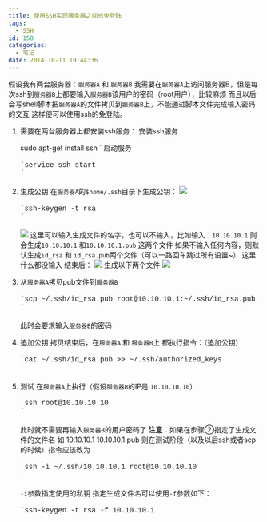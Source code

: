 ```yaml
---
title: 使用SSH实现服务器之间的免登陆
tags:
  - SSH
id: 158
categories:
  - 笔记
date: 2014-10-11 19:44:36
---
```


<div class="markdown-here-wrapper" data-md-url="http://www.geewaza.com/wp-admin/post.php?post=158&amp;action=edit&amp;message=10">

假设我有两台服务器：`服务器A` 和 `服务器B`
我需要在`服务器A`上访问服务器B，但是每次ssh到`服务器B`上都要输入`服务器B`该用户的密码（root用户），比较麻烦
而且以后会写shell脚本把`服务器A`的文件拷贝到`服务器B`上，不能通过脚本文件完成输入密码的交互
这样便可以使用ssh的免登陆。
<!--more-->

1.  需要在两台服务器上都安装ssh服务：
安装ssh服务

    sudo apt-get install ssh
    `</pre>
    启动服务
    <pre style="font-size: 1em; font-family: Consolas, Inconsolata, Courier, monospace; line-height: 1.2em; margin: 1.2em 0px;">`service ssh start
    `</pre>
2.  生成公钥
    在`服务器A`的`$home/.ssh`目录下生成公钥：
    ![](http://img.my.csdn.net/uploads/201304/15/1366015609_2710.jpg)
    <pre style="font-size: 1em; font-family: Consolas, Inconsolata, Courier, monospace; line-height: 1.2em; margin: 1.2em 0px;">`ssh-keygen -t rsa
    `</pre>
    ![](http://img.my.csdn.net/uploads/201304/15/1366015805_5472.png)
    这里可以输入生成文件的名字，也可以不输入，比如输入：`10.10.10.1` 则会生成`10.10.10.1` 和`10.10.10.1.pub` 这两个文件
    如果不输入任何内容，则默认生成`id_rsa` 和 `id_rsa.pub`两个文件（可以一路回车跳过所有设置~）
    这里什么都没输入 结束后：
    ![](http://img.my.csdn.net/uploads/201304/15/1366016226_1712.png)
    生成以下两个文件
    ![](http://img.my.csdn.net/uploads/201304/15/1366016284_9155.png)
3.  从`服务器A`拷贝pub文件到`服务器B`
    <pre style="font-size: 1em; font-family: Consolas, Inconsolata, Courier, monospace; line-height: 1.2em; margin: 1.2em 0px;">`scp ~/.ssh/id_rsa.pub root@10.10.10.1:~/.ssh/id_rsa.pub
    `</pre>
    此时会要求输入`服务器B`的密码
4.  追加公钥
    拷贝结束后，在`服务器A` 和 `服务器B`上 都执行指令：（追加公钥）
    <pre style="font-size: 1em; font-family: Consolas, Inconsolata, Courier, monospace; line-height: 1.2em; margin: 1.2em 0px;">`cat ~/.ssh/id_rsa.pub >> ~/.ssh/authorized_keys
    `</pre>
5.  测试
    在`服务器A`上执行（假设`服务器B`的IP是 `10.10.10.10`）
    <pre style="font-size: 1em; font-family: Consolas, Inconsolata, Courier, monospace; line-height: 1.2em; margin: 1.2em 0px;">`ssh root@10.10.10.10
    `</pre>
    此时就不需要再输入`服务器B`的用户密码了
    **注意**：如果在步骤②指定了生成文件的文件名 如 10.10.10.1 10.10.10.1.pub 则在测试阶段（以及以后ssh或者scp的时候）指令应该改为：
    <pre style="font-size: 1em; font-family: Consolas, Inconsolata, Courier, monospace; line-height: 1.2em; margin: 1.2em 0px;">`ssh -i ~/.ssh/10.10.10.1 root@10.10.10.10
    `</pre>
    `-i`参数指定使用的私钥
    指定生成文件名可以使用`-f`参数如下：
    <pre style="font-size: 1em; font-family: Consolas, Inconsolata, Courier, monospace; line-height: 1.2em; margin: 1.2em 0px;">`ssh-keygen -t rsa -f 10.10.10.1
<div style="height: 0; font-size: 0em; padding: 0; margin: 0;" title="MDH:PHA+5YGH6K6+5oiR5pyJ5Lik5Y+w5pyN5Yqh5Zmo77yaYOacjeWKoeWZqEFgIOWSjCBg5pyN5Yqh&lt;br /&gt; 5ZmoQmA8YnI+IOaIkemcgOimgeWcqGDmnI3liqHlmahBYOS4iuiuv+mXruacjeWKoeWZqELvvIzk&lt;br /&gt; vYbmmK/mr4/mrKFzc2jliLBg5pyN5Yqh5ZmoQmDkuIrpg73opoHovpPlhaVg5pyN5Yqh5ZmoQmDo&lt;br /&gt; r6XnlKjmiLfnmoTlr4bnoIHvvIhyb29055So5oi377yJ77yM5q+U6L6D6bq754OmPGJyPiDogIzk&lt;br /&gt; uJTku6XlkI7kvJrlhplzaGVsbOiEmuacrOaKimDmnI3liqHlmahBYOeahOaWh+S7tuaLt+i0neWI&lt;br /&gt; sGDmnI3liqHlmahCYOS4iu+8jOS4jeiDvemAmui/h+iEmuacrOaWh+S7tuWujOaIkOi+k+WFpeWv&lt;br /&gt; hueggeeahOS6pOS6kjxicj4g6L+Z5qC35L6/5Y+v5Lul5L2/55Soc3No55qE5YWN55m76ZmG44CC&lt;br /&gt; PGJyPiAxLiDpnIDopoHlnKjkuKTlj7DmnI3liqHlmajkuIrpg73lronoo4Vzc2jmnI3liqHvvJo8&lt;br /&gt; YnI+IOWuieijhXNzaOacjeWKoTxicj4gYGBgc2hlbGw8YnI+IHN1ZG8gYXB0LWdldCBpbnN0YWxs&lt;br /&gt; IHNzaDxicj4gYGBgPGJyPiDlkK/liqjmnI3liqE8YnI+IGBgYHNoZWxsPGJyPiBzZXJ2aWNlIHNz&lt;br /&gt; aCBzdGFydDxicj4gYGBgPGJyPiAyLiDnlJ/miJDlhazpkqU8YnI+IOWcqGDmnI3liqHlmahBYOea&lt;br /&gt; hGAkaG9tZS8uc3NoYOebruW9leS4i+eUn+aIkOWFrOmSpe+8mjxicj4gIVtdKGh0dHA6Ly9pbWcu&lt;br /&gt; bXkuY3Nkbi5uZXQvdXBsb2Fkcy8yMDEzMDQvMTUvMTM2NjAxNTYwOV8yNzEwLmpwZyk8YnI+IGBg&lt;br /&gt; YHNoZWxsPGJyPiBzc2gta2V5Z2VuIC10IHJzYTxicj4gYGBgPGJyPiAhW10oaHR0cDovL2ltZy5t&lt;br /&gt; eS5jc2RuLm5ldC91cGxvYWRzLzIwMTMwNC8xNS8xMzY2MDE1ODA1XzU0NzIucG5nKTxicj4g6L+Z&lt;br /&gt; 6YeM5Y+v5Lul6L6T5YWl55Sf5oiQ5paH5Lu255qE5ZCN5a2X77yM5Lmf5Y+v5Lul5LiN6L6T5YWl&lt;br /&gt; 77yM5q+U5aaC6L6T5YWl77yaYDEwLjEwLjEwLjFgIOWImeS8mueUn+aIkGAxMC4xMC4xMC4xYCDl&lt;br /&gt; koxgMTAuMTAuMTAuMS5wdWJgIOi/meS4pOS4quaWh+S7tjxicj4g5aaC5p6c5LiN6L6T5YWl5Lu7&lt;br /&gt; 5L2V5YaF5a6577yM5YiZ6buY6K6k55Sf5oiQYGlkX3JzYWAg5ZKMIGBpZF9yc2EucHViYOS4pOS4&lt;br /&gt; quaWh+S7tu+8iOWPr+S7peS4gOi3r+Wbnui9pui3s+i/h+aJgOacieiuvue9rn7vvIk8YnI+IOi/&lt;br /&gt; memHjOS7gOS5iOmDveayoei+k+WFpSDnu5PmnZ/lkI7vvJo8YnI+ICFbXShodHRwOi8vaW1nLm15&lt;br /&gt; LmNzZG4ubmV0L3VwbG9hZHMvMjAxMzA0LzE1LzEzNjYwMTYyMjZfMTcxMi5wbmcpPGJyPiDnlJ/m&lt;br /&gt; iJDku6XkuIvkuKTkuKrmlofku7Y8YnI+ICFbXShodHRwOi8vaW1nLm15LmNzZG4ubmV0L3VwbG9h&lt;br /&gt; ZHMvMjAxMzA0LzE1LzEzNjYwMTYyODRfOTE1NS5wbmcpPGJyPiAzLiDku45g5pyN5Yqh5ZmoQWDm&lt;br /&gt; i7fotJ1wdWLmlofku7bliLBg5pyN5Yqh5ZmoQmA8YnI+IGBgYHNoZWxsPGJyPiBzY3Agfi8uc3No&lt;br /&gt; L2lkX3JzYS5wdWIgcm9vdEAxMC4xMC4xMC4xOn4vLnNzaC9pZF9yc2EucHViPGJyPiBgYGA8YnI+&lt;br /&gt; IOatpOaXtuS8muimgeaxgui+k+WFpWDmnI3liqHlmahCYOeahOWvhueggTxicj4gNC4g6L+95Yqg&lt;br /&gt; 5YWs6ZKlPGJyPiDmi7fotJ3nu5PmnZ/lkI7vvIzlnKhg5pyN5Yqh5ZmoQWAg5ZKMIGDmnI3liqHl&lt;br /&gt; mahCYOS4iiDpg73miafooYzmjIfku6TvvJrvvIjov73liqDlhazpkqXvvIk8YnI+IGBgYHNoZWxs&lt;br /&gt; PGJyPiBjYXQgfi8uc3NoL2lkX3JzYS5wdWIgJmd0OyZndDsgfi8uc3NoL2F1dGhvcml6ZWRfa2V5&lt;br /&gt; czxicj4gYGBgPGJyPiA1LiDmtYvor5U8YnI+IOWcqGDmnI3liqHlmahBYOS4iuaJp+ihjO+8iOWB&lt;br /&gt; h+iuvmDmnI3liqHlmahCYOeahElQ5pivIGAxMC4xMC4xMC4xMGDvvIk8YnI+IGBgYHNoZWxsPGJy&lt;br /&gt; PiBzc2ggcm9vdEAxMC4xMC4xMC4xMDxicj4gYGBgPGJyPiDmraTml7blsLHkuI3pnIDopoHlho3o&lt;br /&gt; vpPlhaVg5pyN5Yqh5ZmoQmDnmoTnlKjmiLflr4bnoIHkuoY8YnI+ICoq5rOo5oSPKirvvJrlpoLm&lt;br /&gt; npzlnKjmraXpqqTikaHmjIflrprkuobnlJ/miJDmlofku7bnmoTmlofku7blkI0g5aaCIDEwLjEw&lt;br /&gt; LjEwLjEgMTAuMTAuMTAuMS5wdWIg5YiZ5Zyo5rWL6K+V6Zi25q6177yI5Lul5Y+K5Lul5ZCOc3No&lt;br /&gt; 5oiW6ICFc2Nw55qE5pe25YCZ77yJ5oyH5Luk5bqU6K+l5pS55Li677yaPGJyPiBgYGBzaGVsbDxi&lt;br /&gt; cj4gc3NoIC1pIH4vLnNzaC8xMC4xMC4xMC4xIHJvb3RAMTAuMTAuMTAuMTA8YnI+IGBgYDxicj4g&lt;br /&gt; YC1pYOWPguaVsOaMh+WumuS9v+eUqOeahOengemSpTxicj4g5oyH5a6a55Sf5oiQ5paH5Lu25ZCN&lt;br /&gt; 5Y+v5Lul5L2/55SoYC1mYOWPguaVsOWmguS4i++8mjxicj4gYGBgc2hlbGw8YnI+IHNzaC1rZXln&lt;br /&gt; ZW4gLXQgcnNhIC1mIDEwLjEwLjEwLjE8YnI+IGBgYDwvcD4=">​</div>
</div>

<!--more-->

<!--more-->